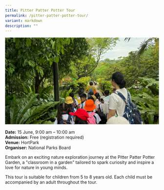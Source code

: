 ```yaml
---
title: Pitter Patter Potter Tour
permalink: /pitter-patter-potter-tour/
variant: markdown
description: ""
---
```

![Children on a tour in a park](/images/Tours/Pitter_Patter_Potter_Tour_HortPark.jpg)

**Date:** 15 June, 9:00 am – 10:00 am<br>
**Admission:** Free (registration required)<br>
**Venue:** HortPark<br>
**Organiser:** National Parks Board<br>

Embark on an exciting nature exploration journey at the Pitter Patter Potter Garden, a "classroom in a garden" tailored to spark curiosity and inspire a love for nature in young minds.

This tour is suitable for children from 5 to 8 years old. Each child must be accompanied by an adult throughout the tour. 


